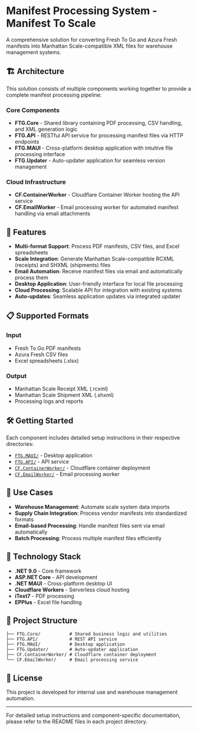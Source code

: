 # Manifest Processing System - Manifest To Scale

A comprehensive solution for converting Fresh To Go and Azura Fresh manifests into Manhattan Scale-compatible XML files for warehouse management systems.

## 🏗️ Architecture

This solution consists of multiple components working together to provide a complete manifest processing pipeline:

### Core Components

- **FTG.Core** - Shared library containing PDF processing, CSV handling, and XML generation logic
- **FTG.API** - RESTful API service for processing manifest files via HTTP endpoints
- **FTG.MAUI** - Cross-platform desktop application with intuitive file processing interface
- **FTG.Updater** - Auto-updater application for seamless version management

### Cloud Infrastructure

- **CF.ContainerWorker** - Cloudflare Container Worker hosting the API service
- **CF.EmailWorker** - Email processing worker for automated manifest handling via email attachments

## 🚀 Features

- **Multi-format Support**: Process PDF manifests, CSV files, and Excel spreadsheets
- **Scale Integration**: Generate Manhattan Scale-compatible RCXML (receipts) and SHXML (shipments) files
- **Email Automation**: Receive manifest files via email and automatically process them
- **Desktop Application**: User-friendly interface for local file processing
- **Cloud Processing**: Scalable API for integration with existing systems
- **Auto-updates**: Seamless application updates via integrated updater

## 📋 Supported Formats

### Input
- Fresh To Go PDF manifests
- Azura Fresh CSV files
- Excel spreadsheets (.xlsx)

### Output
- Manhattan Scale Receipt XML (.rcxml)
- Manhattan Scale Shipment XML (.shxml)
- Processing logs and reports

## 🛠️ Getting Started

Each component includes detailed setup instructions in their respective directories:

- [`FTG.MAUI/`](./FTG.MAUI/) - Desktop application
- [`FTG.API/`](./FTG.API/) - API service
- [`CF.ContainerWorker/`](./CF.ContainerWorker/) - Cloudflare container deployment
- [`CF.EmailWorker/`](./CF.EmailWorker/) - Email processing worker

## 🏢 Use Cases

- **Warehouse Management**: Automate scale system data imports
- **Supply Chain Integration**: Process vendor manifests into standardized formats
- **Email-based Processing**: Handle manifest files sent via email automatically
- **Batch Processing**: Process multiple manifest files efficiently

## 🔧 Technology Stack

- **.NET 9.0** - Core framework
- **ASP.NET Core** - API development
- **.NET MAUI** - Cross-platform desktop UI
- **Cloudflare Workers** - Serverless cloud hosting
- **iText7** - PDF processing
- **EPPlus** - Excel file handling

## 📁 Project Structure

```
├── FTG.Core/           # Shared business logic and utilities
├── FTG.API/            # REST API service
├── FTG.MAUI/           # Desktop application
├── FTG.Updater/        # Auto-updater application
├── CF.ContainerWorker/ # Cloudflare container deployment
└── CF.EmailWorker/     # Email processing service
```

## 📄 License

This project is developed for internal use and warehouse management automation.

---

For detailed setup instructions and component-specific documentation, please refer to the README files in each project directory.